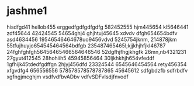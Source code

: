 # jashme1
hisdfgd41
hellob455
erggedfgdfgdfgdfg
582452555
hjm445654
kl5646441
zdf45644
42424545
54654ghj4
ghjhtuj45645 xdvdv
dfgh654654bdfv
asd4634456
19546546464678uo9456vdvd
5245754jknm,
214878jkm
55tfujhuyjo654545464564bdfgb
235487465465l;kjjkhjhfjkl46787
24fghfghfgh56456465466564646546
52dgfhjfhgjkhgfk
26mn,nb4321231
27gyut412545
28hohiih5
45945856464
30ljkhkhjh654vfeddf
1gfhijk45tdedfgdffgn
2hjyj456dfd
23324544
6545646454564
rety456354
xfgvdfg4
656556556
578578578578787865
45645612
sdfgbdzfb
sdfrbdfv
xgfngjmcghjm
vsdfvdfbvADbv
vdfvSDFvlsdjfnvodf
